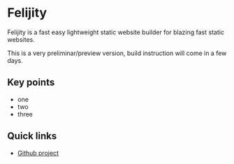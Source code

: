 # Felijity

Felijity is a fast easy lightweight static website builder for blazing fast static websites.  

This is a very preliminar/preview version, build instruction will come in a few days.


## Key points

 * one 
 * two
 * three


## Quick links

 * [Github project](https://github.com/ansorre/Felijity)
